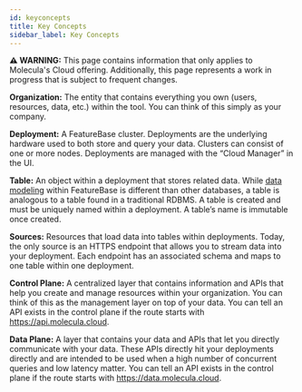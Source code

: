 ```yaml
---
id: keyconcepts
title: Key Concepts
sidebar_label: Key Concepts
---
```


 **⚠ WARNING:** This page contains information that only applies to Molecula's Cloud offering. Additionally, this page represents a work in progress that is subject to frequent changes. 

**Organization:** The entity that contains everything you own (users, resources, data, etc.) within the tool. You can think of this simply as your company.

**Deployment:** A FeatureBase cluster. Deployments are the underlying hardware used to both store and query your data. Clusters can consist of one or more nodes. Deployments are managed with the “Cloud Manager” in the UI.

**Table:** An object within a deployment that stores related data. While [data modeling](/data-modeling-guide/data-modeling) within FeatureBase is different than other databases, a table is analogous to a table found in a traditional RDBMS. A table is created and must be uniquely named within a deployment. A table’s name is immutable once created.

**Sources:** Resources that load data into tables within deployments. Today, the only source is an HTTPS endpoint that allows you to stream data into your deployment. Each endpoint has an associated schema and maps to one table within one deployment.

**Control Plane:** A centralized layer that contains information and APIs that help you create and manage resources within your organization. You can think of this as the management layer on top of your data. You can tell an API exists in the control plane if the route starts with https://api.molecula.cloud.

**Data Plane:** A layer that contains your data and APIs that let you directly communicate with your data. These APIs directly hit your deployments directly and are intended to be used when a high number of concurrent queries and low latency matter. You can tell an API exists in the control plane if the route starts with https://data.molecula.cloud.
